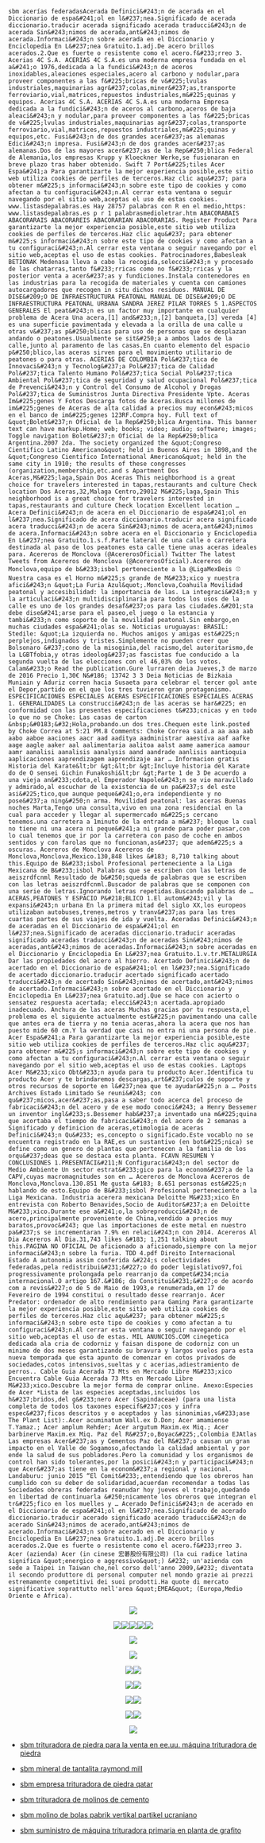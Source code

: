 
```
sbm acerías federadasAcerada Definici&#243;n de acerada en el Diccionario de espa&#241;ol en l&#237;nea.Significado de acerada diccionario.traducir acerada significado acerada traducci&#243;n de acerada Sin&#243;nimos de acerada,ant&#243;nimos de acerada.Informaci&#243;n sobre acerada en el Diccionario y Enciclopedia En L&#237;nea Gratuito.1.adj.De acero brillos acerados.2.Que es fuerte o resistente como el acero.f&#233;rreo 3. Acerias 4C S.A. ACERIAS 4C S.A.es una moderna empresa fundada en el a&#241;o 1976,dedicada a la fundici&#243;n de aceros inoxidables,aleaciones especiales,acero al carbono y nodular,para proveer componentes a las f&#225;bricas de v&#225;lvulas industriales,maquinarias agr&#237;colas,miner&#237;as,transporte ferroviario,vial,matrices,repuestos industriales,m&#225;quinas y equipos. Acerias 4C S.A. ACERIAS 4C S.A.es una moderna Empresa dedicada a la fundici&#243;n de aceros al carbono,aceros de baja aleaci&#243;n y nodular,para proveer componentes a las f&#225;bricas de v&#225;lvulas industriales,maquinarias agr&#237;colas,transporte ferroviario,vial,matrices,repuestos industriales,m&#225;quinas y equipos,etc. Fusi&#243;n de dos grandes acer&#237;as alemanas Edici&#243;n impresa. Fusi&#243;n de dos grandes acer&#237;as alemanas.Dos de las mayores acer&#237;as de la Rep&#250;blica Federal de Alemania,los empresas Krupp y Kloeckner Werke,se fusionaran en breve plazo tras haber obtenido. Swift 7 Port&#225;tiles Acer Espa&#241;a Para garantizarte la mejor experiencia posible,este sitio web utiliza cookies de perfiles de terceros.Haz clic aqu&#237; para obtener m&#225;s informaci&#243;n sobre este tipo de cookies y como afectan a tu configuraci&#243;n.Al cerrar esta ventana o seguir navegando por el sitio web,aceptas el uso de estas cookies. www.listasdepalabras.es Hay 28757 palabras con R en el medio,https: www.listasdepalabras.es p r 1 palabrasmedioletrar.htm ABACORABAIS ABACORARAIS ABACORAREIS ABACORARIAN ABACORARIAS. Register Product Para garantizarte la mejor experiencia posible,este sitio web utiliza cookies de perfiles de terceros.Haz clic aqu&#237; para obtener m&#225;s informaci&#243;n sobre este tipo de cookies y como afectan a tu configuraci&#243;n.Al cerrar esta ventana o seguir navegando por el sitio web,aceptas el uso de estas cookies. Patrocinadores,Babesleak BETIONAK Medenasa lleva a cabo la recogida,selecci&#243;n y procesado de las chatarras,tanto f&#233;rricas como no f&#233;rricas y la posterior venta a acer&#237;as y fundiciones.Instala contenedores en las industrias para la recogida de materiales y cuenta con camiones autocargadores que recogen in situ dichos residuos. MANUAL DE DISE&#209;O DE INFRAESTRUCTURA PEATONAL MANUAL DE DISE&#209;O DE INFRAESTRUCTURA PEATONAL URBANA SANDRA JEREZ PILAR TORRES 5 1.ASPECTOS GENERALES El peat&#243;n es un factor muy importante en cualquier problema de Acera Una acera,[1] and&#233;n,[2] banqueta,[3] vereda [4] es una superficie pavimentada y elevada a la orilla de una calle u otras v&#237;as p&#250;blicas para uso de personas que se desplazan andando o peatones.Usualmente se sit&#250;a a ambos lados de la calle,junto al paramento de las casas.En cuanto elemento del espacio p&#250;blico,las aceras sirven para el movimiento utilitario de peatones o para otras. ACERIAS DE COLOMBIA Pol&#237;tica de Innovaci&#243;n y Tecnolog&#237;a Pol&#237;tica de Calidad Pol&#237;tica Talento Humano Pol&#237;tica Social Pol&#237;tica Ambiental Pol&#237;tica de seguridad y salud ocupacional Pol&#237;tica de Prevenci&#243;n y Control del Consumo de Alcohol y Drogas Pol&#237;tica de Suministros Junta Directiva Presidente Vpte. Aceras Im&#225;genes Y Fotos Descarga fotos de Aceras.Busca millones de im&#225;genes de Aceras de alta calidad a precios muy econ&#243;micos en el banco de im&#225;genes 123RF.Compra hoy. Full text of &quot;Bolet&#237;n Oficial de la Rep&#250;blica Argentina. This banner text can have markup.Home; web; books; video; audio; software; images; Toggle navigation Bolet&#237;n Oficial de la Rep&#250;blica Argentina.2007 2da. The society organized the &quot;Congreso Cientifico Latino Americano&quot; held in Buenos Aires in 1898,and the &quot;Congreso Cientifico International Americano&quot; held in the same city in 1910; the results of these congresses (organization,membership,etc.and s Apartment Dos Aceras,M&#225;laga,Spain Dos Aceras This neighborhood is a great choice for travelers interested in tapas,restaurants and culture Check location Dos Aceras,32,Malaga Centro,29012 M&#225;laga,Spain This neighborhood is a great choice for travelers interested in tapas,restaurants and culture Check location Excellent location … Acera Definici&#243;n de acera en el Diccionario de espa&#241;ol en l&#237;nea.Significado de acera diccionario.traducir acera significado acera traducci&#243;n de acera Sin&#243;nimos de acera,ant&#243;nimos de acera.Informaci&#243;n sobre acera en el Diccionario y Enciclopedia En L&#237;nea Gratuito.1.s.f.Parte lateral de una calle o carretera destinada al paso de los peatones esta calle tiene unas aceras ideales para. Acereros de Monclova (@AcererosOficial) Twitter The latest Tweets from Acereros de Monclova (@AcererosOficial).Acereros de Monclova,equipo de b&#233;isbol perteneciente a la @LigaMexBeis ⚾️Nuestra casa es el Horno m&#225;s grande de M&#233;xico y nuestra afici&#243;n &quot;La Furia Azul&quot;.Monclova,Coahuila Movilidad peatonal y accesibilidad: la importancia de las. La integraci&#243;n y la articulaci&#243;n multidisciplinaria para todos los usos de la calle es uno de los grandes desaf&#237;os para las ciudades.&#201;sta debe dise&#241;arse para el paseo,el juego o la estancia y tambi&#233;n como soporte de la movilidad peatonal.Sin embargo,en muchas ciudades espa&#241;olas se. Noticias uruguayas: BRASIL: Stedile: &quot;La izquierda no. Muchos amigos y amigas est&#225;n perplejos,indignados y tristes.Simplemente no pueden creer que Bolsonaro &#237;cono de la misoginia,del racismo,del autoritarismo,de la LGBTfobia,y otras ideolog&#237;as fascistas fue conducido a la segunda vuelta de las elecciones con el 46,03% de los votos. Calam&#233;o Read the publication.Gure lurraren deia Jueves,3 de marzo de 2016 Precio 1,30€ N&#186; 13742 3 3 Deia Noticias de Bizkaia Muniain y Aduriz corren hacia Susaeta para celebrar el tercer gol ante el Depor,partido en el que los tres tuvieron gran protagonismo. ESPECIFICACIONES ESPECIALES ACERAS ESPECIFICACIONES ESPECIALES ACERAS 1. GENERALIDADES La construcci&#243;n de las aceras se har&#225; en conformidad con las presentes especificaciones t&#233;cnicas y en todo lo que no se Choke: Las casas de carton &nbsp;&#0183;&#32;Hola,probando.un dos tres.Chequen este link.posted by Choke Correa at 5:21 PM.8 Comments: Choke Correa said.a aa aaa aab aabo aaboe aaciones aacr aad aaditya aadministrar aaestiva aaf aafke aage aagle aaker aal aalimentaria aalitoa aalst aame aamerica aamour aamr aanalisi aanalisis aanalysis aand aandrade aanlisis aantioquia aaplicaciones aaprendizagem aaprendizaje aar … Informacion gratis Historia del Karate&lt;br &gt;&lt;br &gt;Incluye historia del Karate do de O sensei Gichin Funakoshi&lt;br &gt;Parte 1 de 3 De acuerdo a una vieja an&#233;cdota,el Emperador Napole&#243;n se vio maravillado y admirado,al escuchar de la existencia de un pa&#237;s del este asi&#225;tico,que aunque peque&#241;o,era independiente y no pose&#237;a ning&#250;n arma. Movilidad peatonal: las aceras Buenas noches Marta,Tengo una consulta,vivo en una zona residencial en la cual para acceder y llegar al supermercado m&#225;s cercano tenemos.una carretera a 1minuto de la entrada a m&#237; bloque la cual no tiene ni una acera ni peque&#241;a ni grande para poder pasar,con lo cual tenemos que ir por la carretera con paso de coche en ambos sentidos y con farolas que no funcionan,as&#237; que adem&#225;s a oscuras. Acereros de Monclova Acereros de Monclova,Monclova,Mexico.130,848 likes &#183; 8,710 talking about this.Equipo de B&#233;isbol Profesional perteneciente a la Liga Mexicana de B&#233;isbol Palabras que se escriben con las letras de aeiszrdfcnml Resultado de b&#250;squeda de palabras que se escriben con las letras aeiszrdfcnml.Buscador de palabras que se componen con una serie de letras.Ignorando letras repetidas.Buscando palabras de … ACERAS,PEATONES Y ESPACIO P&#218;BLICO 1.El autom&#243;vil y la expansi&#243;n urbana En la primera mitad del siglo XX,los europeos utilizaban autobuses,trenes,metros y tranv&#237;as para las tres cuartas partes de sus viajes de ida y vuelta. Aceradas Definici&#243;n de aceradas en el Diccionario de espa&#241;ol en l&#237;nea.Significado de aceradas diccionario.traducir aceradas significado aceradas traducci&#243;n de aceradas Sin&#243;nimos de aceradas,ant&#243;nimos de aceradas.Informaci&#243;n sobre aceradas en el Diccionario y Enciclopedia En L&#237;nea Gratuito.1.v.tr.METALURGIA Dar las propiedades del acero al hierro. Acertado Definici&#243;n de acertado en el Diccionario de espa&#241;ol en l&#237;nea.Significado de acertado diccionario.traducir acertado significado acertado traducci&#243;n de acertado Sin&#243;nimos de acertado,ant&#243;nimos de acertado.Informaci&#243;n sobre acertado en el Diccionario y Enciclopedia En L&#237;nea Gratuito.adj.Que se hace con acierto o sensatez respuesta acertada; elecci&#243;n acertada.apropiado inadecuado. Anchura de las aceras Muchas gracias por tu respuesta,el problema es el siguiente actualmente est&#225;n pavimentando una calle que antes era de tierra y no tenia aceras,ahora la acera que nos han puesto mide 60 cm.Y la verdad que casi no entra ni una persona de pie. Acer Espa&#241;a Para garantizarte la mejor experiencia posible,este sitio web utiliza cookies de perfiles de terceros.Haz clic aqu&#237; para obtener m&#225;s informaci&#243;n sobre este tipo de cookies y como afectan a tu configuraci&#243;n.Al cerrar esta ventana o seguir navegando por el sitio web,aceptas el uso de estas cookies. Laptops Acer M&#233;xico Obt&#233;n ayuda para tu producto Acer.Identifica tu producto Acer y te brindaremos descargas,art&#237;culos de soporte y otros recursos de soporte en l&#237;nea que te ayudar&#225;n a … Posts Archives Estado Limitado Se reuni&#243; con qu&#237;micos,acer&#237;as,pasa a saber todo acerca del proceso de fabricaci&#243;n del acero y de ese modo conoci&#243; a Henry Bessemer un inventor ingl&#233;s.Bessemer hab&#237;a inventado una m&#225;quina que acortaba el tiempo de fabricaci&#243;n del acero de 2 semanas a Significado y definicion de aceras,etimologia de aceras Definici&#243;n Qu&#233; es,concepto o significado.Este vocablo no se encuentra registrado en la RAE,es un sustantivo (en bot&#225;nica) se define como un genero de plantas que pertenecen a la familia de los orqu&#237;deas que se destaca esta planta. FCAVN RESUMEN Y CONCLUSIONES 1.PRESENTACI&#211;N Configuraci&#243;n del sector de Medio Ambiente Un sector estrat&#233;gico para la econom&#237;a de la CAPV,cuyas macromagnitudes son en … Acereros de Monclova Acereros de Monclova,Monclova.130.851 Me gusta &#183; 8.651 personas est&#225;n hablando de esto.Equipo de B&#233;isbol Profesional perteneciente a la Liga Mexicana. Industria acerera mexicana Deloitte M&#233;xico En entrevista con Roberto Benavides,Socio de Auditor&#237;a en Deloitte M&#233;xico.Durante ese a&#241;o,la sobreproducci&#243;n de acero,principalmente proveniente de China,vendido a precios muy baratos,provoc&#243; que las importaciones de este metal en nuestro pa&#237;s se incrementaran 7.9% en relaci&#243;n con 2014. Acereros Al Dia Acereros Al Dia.31,743 likes &#183; 1,251 talking about this.PAGINA NO OFICIAL De aficionado a aficionado,siempre con la mejor informaci&#243;n sobre la furia. TDD 4.pdf Direito Internacional Estado A autonomia assim conferida &#224;s colectividades federadas,pela redistribui&#231;&#227;o do poder legislativo97,foi progressivamente prolongada pelo rearranjo da compet&#234;ncia internacional.O artigo 167.&#186; da Constitui&#231;&#227;o de acordo com a revis&#227;o de 5 de Maio de 1993,e renumerada,em 17 de Fevereiro de 1994 constitui o resultado desse rearranjo. Acer Predator: ordenador de alto rendimiento para Gaming Para garantizarte la mejor experiencia posible,este sitio web utiliza cookies de perfiles de terceros.Haz clic aqu&#237; para obtener m&#225;s informaci&#243;n sobre este tipo de cookies y como afectan a tu configuraci&#243;n.Al cerrar esta ventana o seguir navegando por el sitio web,aceptas el uso de estas. MIL ANUNCIOS.COM cinegetica dedicada ala cria de codorniz y faisan dispone de codorniz con un minimo de dos meses garantizando su bravura y largos vuelos para esta nueva temporada que esta apunto de comenzar en cotos privados de sociedades,cotos intensivos,sueltas y c acerias,adiestramiento de perros.. Cable Guia Acerada 73 Mts en Mercado Libre M&#233;xico Encuentra Cable Guia Acerada 73 Mts en Mercado Libre M&#233;xico.Descubre la mejor forma de comprar online. Anexo:Especies de Acer *Lista de las especies aceptadas,incluidos los h&#237;bridos,del g&#233;nero Acer (Sapindaceae) (para una lista completa de todos los taxones especif&#237;cos y infra espec&#237;ficos descritos y o aceptados y las sinonimias,v&#233;ase The Plant List):.Acer acuminatum Wall.ex D.Don; Acer amamiense T.Yamaz.; Acer amplum Rehder; Acer argutum Maxim.ex Miq.; Acer barbinerve Maxim.ex Miq. Paz del R&#237;o,Boyac&#225;,Colombia EJAtlas Las empresas Acer&#237;as y Cementos Paz del R&#237;o causan un gran impacto en el Valle de Sogamoso,afectando la calidad ambiental y por ende la salud de sus pobladores.Pero la comunidad y los organismos de control han sido tolerantes,por la posici&#243;n y participaci&#243;n que Acer&#237;as tiene en la econom&#237;a regional y nacional. Landaburu: junio 2015 “El Comit&#233;,entendiendo que los obreros han cumplido con su deber de solidaridad,acuerdan recomendar a todas las Sociedades obreras federadas reanudar hoy jueves el trabajo,quedando en libertad de continuarla &#250;nicamente los obreros que integran el tr&#225;fico en los muelles y … Acerado Definici&#243;n de acerado en el Diccionario de espa&#241;ol en l&#237;nea.Significado de acerado diccionario.traducir acerado significado acerado traducci&#243;n de acerado Sin&#243;nimos de acerado,ant&#243;nimos de acerado.Informaci&#243;n sobre acerado en el Diccionario y Enciclopedia En L&#237;nea Gratuito.1.adj.De acero brillos acerados.2.Que es fuerte o resistente como el acero.f&#233;rreo 3. Acer (azienda) Acer (in cinese 宏碁股份有限公司) (la cui radice latina significa &quot;energico e aggressivo&quot;) &#232; un'azienda con sede a Taipei in Taiwan che,nel corso dell'anno 2009,&#232; diventata il secondo produttore di personal computer nel mondo grazie ai prezzi estremamente competitivi dei suoi prodotti.Ha quote di mercato significative soprattutto nell'area &quot;EMEA&quot; (Europa,Medio Oriente e Africa). 
```

<div align="center">

<a href="https://es-crusher.shibang-china.com/github&k=sbm+acer%C3%ADas+federadas"><img src="https://static.shibang-china.com/es/crusher/logo.jpg"></a>

<a href="https://es-crusher.shibang-china.com/github&k=sbm+acer%C3%ADas+federadas"><img src="https://static.shibang-china.com/es/crusher/index.jpg"></a><a href="https://es-crusher.shibang-china.com/material.htmlgithub&k=sbm+acer%C3%ADas+federadas"><img src="https://static.shibang-china.com/es/crusher/material.jpg"></a><a href="https://es-crusher.shibang-china.com/application.htmlgithub&k=sbm+acer%C3%ADas+federadas"><img src="https://static.shibang-china.com/es/crusher/application.jpg"></a><a href="https://es-crusher.shibang-china.com/aboutus.htmlgithub&k=sbm+acer%C3%ADas+federadas"><img src="https://static.shibang-china.com/es/crusher/aboutus.jpg"></a><a href="https://es-crusher.shibang-china.com/contact.htmlgithub&k=sbm+acer%C3%ADas+federadas"><img src="https://static.shibang-china.com/es/crusher/contact.jpg"></a>

<a href="https://es-crusher.shibang-china.com/github&k=sbm+acer%C3%ADas+federadas"><img src="https://static.shibang-china.com/es/crusher/banner.jpg"></a>

<a href="https://swt.shibang-china.com/github&k=sbm+acer%C3%ADas+federadas"><img src="https://static.shibang-china.com/es/crusher/text.jpg"></a>

<a href="https://swt.shibang-china.com/github&k=sbm+acer%C3%ADas+federadas"><img src="https://static.shibang-china.com/es/crusher/chat.jpg"></a><a href="https://es-crusher.shibang-china.com/contact.htmlgithub&k=sbm+acer%C3%ADas+federadas"><img src="https://static.shibang-china.com/es/crusher/message.jpg"></a>

<a href="https://es-crusher.shibang-china.com/products/pe.htmlgithub&k=sbm+acer%C3%ADas+federadas"><img src="https://static.shibang-china.com/es/crusher/pe.jpg"></a><a href="https://es-crusher.shibang-china.com/products/pf.htmlgithub&k=sbm+acer%C3%ADas+federadas"><img src="https://static.shibang-china.com/es/crusher/pf.jpg"></a>

<a href="https://es-crusher.shibang-china.com/products/hpt.htmlgithub&k=sbm+acer%C3%ADas+federadas"><img src="https://static.shibang-china.com/es/crusher/hpt.jpg"></a><a href="https://es-crusher.shibang-china.com/products/vsi.htmlgithub&k=sbm+acer%C3%ADas+federadas"><img src="https://static.shibang-china.com/es/crusher/vsi.jpg"></a>

<a href="https://es-crusher.shibang-china.com/products/klv.htmlgithub&k=sbm+acer%C3%ADas+federadas"><img src="https://static.shibang-china.com/es/crusher/klv.jpg"></a><a href="https://es-crusher.shibang-china.com/products/portable.htmlgithub&k=sbm+acer%C3%ADas+federadas"><img src="https://static.shibang-china.com/es/crusher/portable.jpg"></a>

<a href="https://swt.shibang-china.com/github&k=sbm+acer%C3%ADas+federadas"><img src="https://static.shibang-china.com/es/crusher/case.jpg"></a>

</div>


* [sbm trituradora de piedra para la venta en ee.uu. máquina trituradora de piedra](sbm%20trituradora%20de%20piedra%20para%20la%20venta%20en%20ee.uu.%20m%C3%A1quina%20trituradora%20de%20piedra.md)

* [sbm mineral de tantalita raymond mill](sbm%20mineral%20de%20tantalita%20raymond%20mill.md)

* [sbm empresa trituradora de piedra qatar](sbm%20empresa%20trituradora%20de%20piedra%20qatar.md)

* [sbm trituradora de molinos de cemento](sbm%20trituradora%20de%20molinos%20de%20cemento.md)

* [sbm molino de bolas pabrik vertikal partikel ucraniano](sbm%20molino%20de%20bolas%20pabrik%20vertikal%20partikel%20ucraniano.md)

* [sbm suministro de máquina trituradora primaria en planta de grafito](sbm%20suministro%20de%20m%C3%A1quina%20trituradora%20primaria%20en%20planta%20de%20grafito.md)